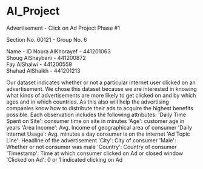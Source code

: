 # AI_Project

Advertisement - Click on Ad 
Project Phase #1

Section No. 60121 - Group No. 6

Name - ID
Noura AlKhorayef - 441201063\
Shoug AlShaybani	- 441200872\
Fay AlShalwi	- 441200559\
Shahad AlShaikh - 441201213

Our dataset indicates whether or not a particular internet user clicked on an advertisement. We chose this dataset because we are interested in knowing what
kinds of advertisements are more likely to get clicked on and by which ages and in which countries. As this also will help the advertising companies know how 
to distribute their ads to acquire the highest benefits possible. Each observation includes the following attributes:
'Daily Time Spent on Site': consumer time on site in minutes
'Age': customer age in years
'Area Income': Avg. Income of geographical area of consumer
'Daily Internet Usage': Avg. minutes a day consumer is on the internet
'Ad Topic Line': Headline of the advertisement
'City': City of consumer
'Male': Whether or not consumer was male
'Country': Country of consumer
'Timestamp': Time at which consumer clicked on Ad or closed window
'Clicked on Ad': 0 or 1 indicated clicking on Ad 
